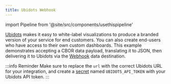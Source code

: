 ```yaml
---
title: Ubidots Webhook
---
```

import Pipeline from '@site/src/components/usethispipeline'

[Ubidots](https://ubidots.com/) makes it easy to white-label visualizations to
produce a branded version of your service for end customers. You can also create
end-users who have access to their own custom dashboards. This example
demonstrates accepting a CBOR data payload, translating it to JSON, then
delivering it to Ubidots via the [Webhook](/data-routing/destinations/webhook)
data destination.

:::info Reminder
Make sure to replace the `url` with the correct Ubidots URL for your
integration, and create a [secret](/data-routing/secrets) named
`UBIDOTS_API_TOKEN` with your Ubidots API token.
:::

<Pipeline link='https://console.golioth.io/pipeline?name=Ubidots%20Webhook&pipeline=ZmlsdGVyOgogIHBhdGg6ICIqIgogIGNvbnRlbnRfdHlwZTogYXBwbGljYXRpb24vY2JvcgpzdGVwczoKICAtIG5hbWU6IHN0ZXAtMAogICAgdHJhbnNmb3JtZXI6CiAgICAgIHR5cGU6IGNib3ItdG8tanNvbgogICAgICB2ZXJzaW9uOiB2MQogICAgZGVzdGluYXRpb246CiAgICAgIHR5cGU6IHdlYmhvb2sKICAgICAgdmVyc2lvbjogdjEKICAgICAgcGFyYW1ldGVyczoKICAgICAgICB1cmw6IGh0dHBzOi8vZGF0YXBsdWdpbi51Ymlkb3RzLmNvbS9hcGkvd2ViLWhvb2svQ3lyVWlKckNXOGJfZ09hbkN5VWZSU2hLcEswPQogICAgICAgIGhlYWRlcnM6CiAgICAgICAgICBYLUF1dGgtVG9rZW46ICRVQklET1RTX0FQSV9UT0tFTg==' />
